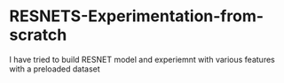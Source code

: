 # RESNETS-Experimentation-from-scratch
I have tried to build RESNET model and experiemnt with various features with a preloaded dataset
